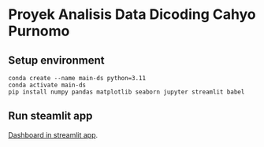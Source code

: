 # Proyek Analisis Data Dicoding Cahyo Purnomo


## Setup environment
```
conda create --name main-ds python=3.11
conda activate main-ds
pip install numpy pandas matplotlib seaborn jupyter streamlit babel
```

## Run steamlit app

[Dashboard in streamlit app](https://cahyo-purnomo.streamlit.app/).


